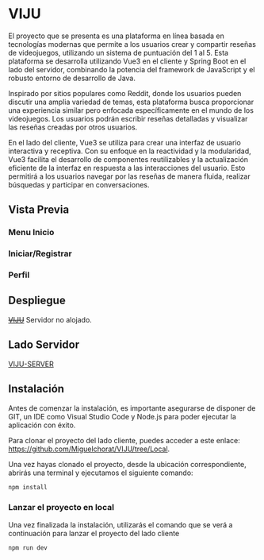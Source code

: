 # VIJU

El proyecto que se presenta es una plataforma en línea basada en tecnologías modernas que permite a los usuarios crear y compartir reseñas de videojuegos, utilizando un sistema de puntuación del 1 al 5. Esta plataforma se desarrolla utilizando Vue3 en el cliente y Spring Boot en el lado del servidor, combinando la potencia del framework de JavaScript y el robusto entorno de desarrollo de Java.

Inspirado por sitios populares como Reddit, donde los usuarios pueden discutir una amplia variedad de temas, esta plataforma busca proporcionar una experiencia similar pero enfocada específicamente en el mundo de los videojuegos. Los usuarios podrán escribir reseñas detalladas y visualizar las reseñas creadas por otros usuarios.

En el lado del cliente, Vue3 se utiliza para crear una interfaz de usuario interactiva y receptiva. Con su enfoque en la reactividad y la modularidad, Vue3 facilita el desarrollo de componentes reutilizables y la actualización eficiente de la interfaz en respuesta a las interacciones del usuario. Esto permitirá a los usuarios navegar por las reseñas de manera fluida, realizar búsquedas y participar en conversaciones.

## Vista Previa

### Menu Inicio

### Iniciar/Registrar

### Perfil

## Despliegue

~~[VIJU](https://miguelchorat.github.io/VIJU/)~~ Servidor no alojado.

## Lado Servidor

[VIJU-SERVER](https://github.com/Miguelchorat/VIJU-server)

## Instalación
Antes de comenzar la instalación, es importante asegurarse de disponer de GIT, un IDE como Visual Studio Code y Node.js para poder ejecutar la aplicación con éxito.

Para clonar el proyecto del lado cliente, puedes acceder a este enlace: 
https://github.com/Miguelchorat/VIJU/tree/Local. 

Una vez hayas clonado el proyecto, desde la ubicación correspondiente, abrirás una terminal y ejecutamos el siguiente comando:

```sh
npm install
```

### Lanzar el proyecto en local

Una vez finalizada la instalación, utilizarás el comando que se verá a continuación  para lanzar el proyecto del lado cliente

```sh
npm run dev
```
